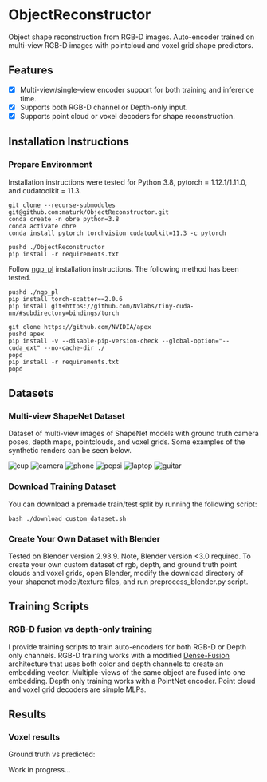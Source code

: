 # ObjectReconstructor

Object shape reconstruction from RGB-D images. Auto-encoder trained on multi-view RGB-D images with pointcloud and voxel grid shape predictors.

## Features
* [x] Multi-view/single-view encoder support for both training and inference time.
* [x] Supports both RGB-D channel or Depth-only input.
* [x] Supports point cloud or voxel decoders for shape reconstruction.

## Installation Instructions
### Prepare Environment

Installation instructions were tested for Python 3.8, pytorch = 1.12.1/1.11.0, and cudatoolkit = 11.3.

```
git clone --recurse-submodules git@github.com:maturk/ObjectReconstructor.git
conda create -n obre python=3.8
conda activate obre
conda install pytorch torchvision cudatoolkit=11.3 -c pytorch

pushd ./ObjectReconstructor
pip install -r requirements.txt
```

Follow [ngp_pl](https://github.com/kwea123/ngp_pl) installation instructions. The following method has been tested.
```
pushd ./ngp_pl
pip install torch-scatter==2.0.6
pip install git+https://github.com/NVlabs/tiny-cuda-nn/#subdirectory=bindings/torch

git clone https://github.com/NVIDIA/apex
pushd apex
pip install -v --disable-pip-version-check --global-option="--cuda_ext" --no-cache-dir ./ 
popd
pip install -r requirements.txt
popd
```

## Datasets
### Multi-view ShapeNet Dataset
Dataset of multi-view images of ShapeNet models with ground truth camera poses, depth maps, pointclouds, and voxel grids. Some examples of the synthetic renders can be seen below.

![cup](https://user-images.githubusercontent.com/30566358/201067906-197132c9-ccd9-470c-b0c4-65a0e439a30d.png)
![camera](https://user-images.githubusercontent.com/30566358/201069287-00936682-3635-4beb-a8b9-f5ff60b64f9a.png)
![phone](https://user-images.githubusercontent.com/30566358/201069584-6e05a430-4e6b-4b90-9023-bc72f43d0b93.png)
![pepsi](https://user-images.githubusercontent.com/30566358/201070290-3d8b2e27-f89a-4943-9946-b0277bb831d7.png)
![laptop](https://user-images.githubusercontent.com/30566358/201070676-77d6207b-54a8-4c3c-8ec4-2aecd91b8657.png)
![guitar](https://user-images.githubusercontent.com/30566358/201070941-a2aad8e1-bcad-44ae-865d-78dc2dd182be.png)

<!--![bowl](https://user-images.githubusercontent.com/30566358/201068558-f08f935a-89a4-4495-a258-b1bbd2d08f15.png)-->
<!-- ![bottle](https://user-images.githubusercontent.com/30566358/201069912-eb07889a-4444-43e7-a131-fc803598c320.png) -->

### Download Training Dataset
You can download a premade train/test split by running the following script:
```
bash ./download_custom_dataset.sh 
```

### Create Your Own Dataset with Blender
Tested on Blender version 2.93.9. Note, Blender version <3.0 required. To create your own custom dataset of rgb, depth, and ground truth point clouds and voxel grids, open Blender, modify the download directory of your shapenet model/texture files, and run preprocess_blender.py script.

## Training Scripts
### RGB-D fusion vs depth-only training
I provide training scripts to train auto-encoders for both RGB-D or Depth only channels. RGB-D training works with a modified [Dense-Fusion](https://github.com/j96w/DenseFusion) architecture that uses both color and depth channels to create an embedding vector. Multiple-views of the same object are fused into one embedding. Depth only training works with a PointNet encoder. Point cloud and voxel grid decoders are simple MLPs.

## Results
### Voxel results
Ground truth vs predicted:

Work in progress...
